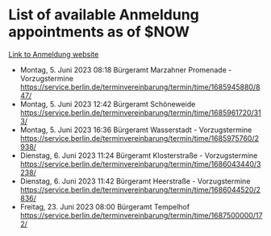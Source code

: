 # List of available Anmeldung appointments as of $NOW
[Link to Anmeldung website](https://service.berlin.de/terminvereinbarung/termin/tag.php?termin=1&anliegen[]=120686&dienstleisterlist=122210,122217,327316,122219,327312,122227,327314,122231,327346,122243,327348,122254,122252,329742,122260,329745,122262,329748,122271,327278,122273,327274,122277,327276,330436,122280,327294,122282,327290,122284,327292,122291,327270,122285,327266,122286,327264,122296,327268,150230,329760,122297,327286,122294,327284,122312,329763,122314,329775,122304,327330,122311,327334,122309,327332,317869,122281,327352,122279,329772,122283,122276,327324,122274,327326,122267,329766,122246,327318,122251,327320,122257,327322,122208,327298,122226,327300&herkunft=http%3A%2F%2Fservice.berlin.de%2Fdienstleistung%2F120686%2F)
- Montag, 5. Juni 2023 08:18 Bürgeramt Marzahner Promenade - Vorzugstermine https://service.berlin.de/terminvereinbarung/termin/time/1685945880/847/
- Montag, 5. Juni 2023 12:42 Bürgeramt Schöneweide https://service.berlin.de/terminvereinbarung/termin/time/1685961720/313/
- Montag, 5. Juni 2023 16:36 Bürgeramt Wasserstadt - Vorzugstermine https://service.berlin.de/terminvereinbarung/termin/time/1685975760/2938/
- Dienstag, 6. Juni 2023 11:24 Bürgeramt Klosterstraße - Vorzugstermine https://service.berlin.de/terminvereinbarung/termin/time/1686043440/3238/
- Dienstag, 6. Juni 2023 11:42 Bürgeramt Heerstraße - Vorzugstermine https://service.berlin.de/terminvereinbarung/termin/time/1686044520/2836/
- Freitag, 23. Juni 2023 08:00 Bürgeramt Tempelhof https://service.berlin.de/terminvereinbarung/termin/time/1687500000/172/
